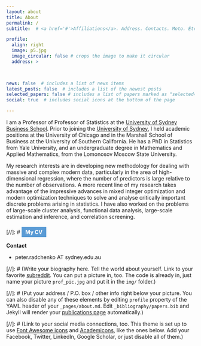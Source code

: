 ```yaml
---
layout: about
title: About
permalink: /
subtitle:  # <a href='#'>Affiliations</a>. Address. Contacts. Moto. Etc.

profile:
  align: right
  image: p5.jpg
  image_circular: false # crops the image to make it circular
  address: >

    

news: false  # includes a list of news items
latest_posts: false  # includes a list of the newest posts
selected_papers: false # includes a list of papers marked as "selected={true}"
social: true  # includes social icons at the bottom of the page

---
```


I am a Professor of Professor of Statistics at the [University of Sydney Business School](https://www.sydney.edu.au/business/). Prior to joining the [University of Sydney](https://www.sydney.edu.au/), I held academic positions at the University of Chicago and in the Marshall School of Business at the University of Southern California. He has a PhD in Statistics from Yale University, and an undergraduate degree in Mathematics and Applied Mathematics, from the Lomonosov Moscow State University.



My research interests are in developing new methodology for dealing with massive and complex modern data, particularly in the area of high-dimensional regression, where the number of predictors is large relative to the number of observations. A more recent line of my research takes advantage of the impressive advances in mixed integer optimization and modern optimization techniques to solve and analyse critically important discrete problems arising in statistics.  I have also worked on the problems of large-scale cluster analysis, functional data analysis, large-scale estimation and inference, and correlation screening. 

[//]: # <a href="assets/pdf/zhuoran_cv.pdf" target="_blank" style="display: inline-block; padding: 5px 10px; margin-top: 5px; font-weight: bold; font-size: 14px; text-decoration: none; background-color: #5a9bd5; color: white; #border-radius: 3px;">My CV</a>

 


**Contact**

- peter.radchenko AT sydney.edu.au




[//]: # (Write your biography here. Tell the world about yourself. Link to your favorite [subreddit](http://reddit.com). You can put a picture in, too. The code is already in, just name your picture `prof_pic.jpg` and put it in the `img/` folder.)

[//]: # (Put your address / P.O. box / other info right below your picture. You can also disable any of these elements by editing `profile` property of the YAML header of your `_pages/about.md`. Edit `_bibliography/papers.bib` and Jekyll will render your [publications page](/al-folio/publications/) automatically.)

[//]: # (Link to your social media connections, too. This theme is set up to use [Font Awesome icons](http://fortawesome.github.io/Font-Awesome/) and [Academicons](https://jpswalsh.github.io/academicons/), like the ones below. Add your Facebook, Twitter, LinkedIn, Google Scholar, or just disable all of them.)
